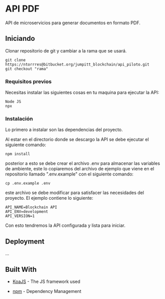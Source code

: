 # API PDF

API de microservicios para generar documentos en formato PDF.

## Iniciando

Clonar repositorio de git y cambiar a la rama que se usará.

```
git clone https://ntorrres@bitbucket.org/jumpitt_blockchain/api_piloto.git
git checkout "rama"
```

### Requisitos previos

Necesitas instalar las siguientes cosas en tu maquina para ejecutar la API:

```
Node JS
npx
```

### Instalación

Lo primero a instalar son las dependencias del proyecto.

Al estar en el directorio donde se descargo la API se debe ejecutar el siguiente comando:

```
npm install
```

  

posterior a esto se debe crear el archivo .env para almacenar las variables de ambiente, este lo copiaremos del archivo de ejemplo que viene en el repositorio llamado ".env.example" con el siguiente comando:

```
cp .env.example .env
```
este archivo se debe modificar para satisfacer las necesidades del proyecto.
El ejemplo contiene lo siguiente:

```
API_NAME=Blockchain API
API_ENV=development
API_VERSION=1
```

Con esto tendremos la API configurada y lista para iniciar.

## Deployment

...

## Built With

* [KoaJS](https://koajs.com/) - The JS framework used

* [npm](https://www.npmjs.com/) - Dependency Management
